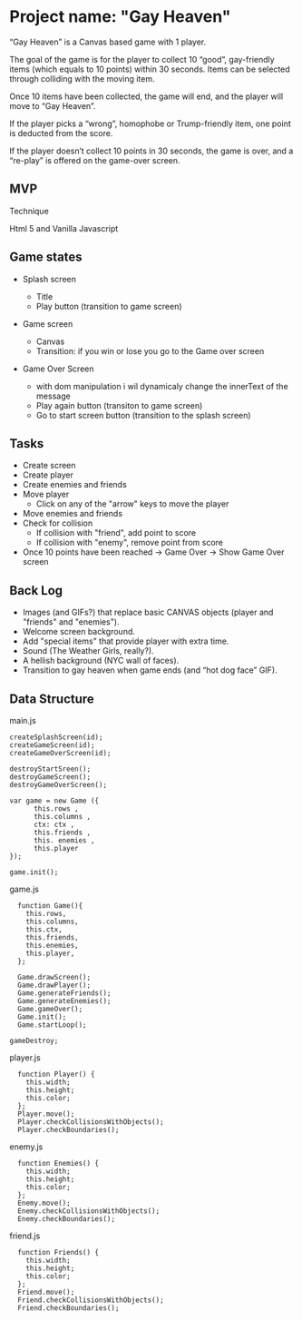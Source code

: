 # Project name: "Gay Heaven"

“Gay Heaven” is a Canvas based game with 1 player. 

The goal of the game is for the player to collect 10 “good”, gay-friendly items (which equals to 10 points) within 30 seconds. 
Items can be selected through colliding with the moving item. 

Once 10 items have been collected, the game will end, and the player will move to “Gay Heaven”. 

If the player picks a “wrong”, homophobe or Trump-friendly item, one point is deducted from the score. 

If the player doesn’t collect 10 points in 30 seconds, the game is over, and a “re-play” is offered on the game-over screen.

## MVP 

Technique

Html 5 and Vanilla Javascript

## Game states

- Splash screen
    - Title
    - Play button (transition to game screen)
  
- Game screen
    - Canvas
    - Transition: if you win or lose you go to the Game over screen
  
- Game Over Screen
    - with dom manipulation i wil dynamicaly change the innerText of the message
    - Play again button (transiton to game screen)
    - Go to start screen button (transition to the splash screen)
  
## Tasks

- Create screen
- Create player
- Create enemies and friends
- Move player
    - Click on any of the "arrow" keys to move the player
- Move enemies and friends
- Check for collision
    - If collision with "friend", add point to score
    - If collision with "enemy", remove point from score
- Once 10 points have been reached -> Game Over -> Show Game Over screen 

## Back Log

-	Images (and GIFs?) that replace basic CANVAS objects (player and "friends" and "enemies").
-	Welcome screen background.
-	Add "special items" that provide player with extra time.
-	Sound (The Weather Girls, really?).
-	A hellish background (NYC wall of faces).
-	Transition to gay heaven when game ends (and “hot dog face” GIF).

## Data Structure

main.js
```
createSplashScreen(id);
createGameScreen(id);
createGameOverScreen(id);

destroyStartSreen();
destroyGameScreen();
destroyGameOverScreen();

var game = new Game ({
      this.rows , 
      this.columns , 
      ctx: ctx ,
      this.friends ,
      this. enemies ,
      this.player
});

game.init();
```
game.js
```
  function Game(){
    this.rows, 
    this.columns, 
    this.ctx,
    this.friends,
    this.enemies,
    this.player,
  };
  
  Game.drawScreen();
  Game.drawPlayer();
  Game.generateFriends();
  Game.generateEnemies();
  Game.gameOver();
  Game.init();
  Game.startLoop();

gameDestroy;
```
player.js
```
  function Player() {
    this.width;
    this.height;
    this.color;
  };
  Player.move();
  Player.checkCollisionsWithObjects();
  Player.checkBoundaries();
```
enemy.js
```
  function Enemies() {
    this.width;
    this.height;
    this.color;
  };
  Enemy.move();
  Enemy.checkCollisionsWithObjects();
  Enemy.checkBoundaries();
```
friend.js
``` 
  function Friends() {
    this.width;
    this.height;
    this.color;
  };
  Friend.move();
  Friend.checkCollisionsWithObjects();
  Friend.checkBoundaries();
```



     



